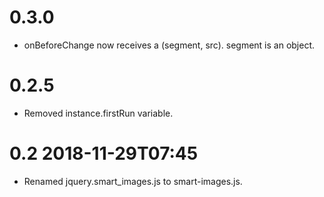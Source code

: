 # 0.3.0

* onBeforeChange now receives a (segment, src).  segment is an object.

# 0.2.5

* Removed instance.firstRun variable.


# 0.2 2018-11-29T07:45

* Renamed jquery.smart_images.js to smart-images.js.
